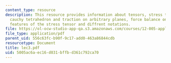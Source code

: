 ```yaml
---
content_type: resource
description: This resource provides information about tensors, stress tensor, the
  cauchy tetrahedron and traction on arbitrary planes, force balance on tetrahedron,
  features of the stress tensor and diffrent notations.
file: https://ol-ocw-studio-app-qa.s3.amazonaws.com/courses/12-005-applications-of-continuum-mechanics-to-earth-atmospheric-and-planetary-sciences-spring-2006/5005ac6aec16d031bffbd361c792ca70_lec3.pdf
file_type: application/pdf
parent_uid: 556c63fc-b90f-9c17-add0-463a86844cdb
resourcetype: Document
title: lec3.pdf
uid: 5005ac6a-ec16-d031-bffb-d361c792ca70
---
```

